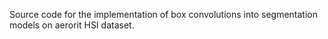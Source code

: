Source code for the implementation of box convolutions into segmentation models on aerorit HSI dataset.
